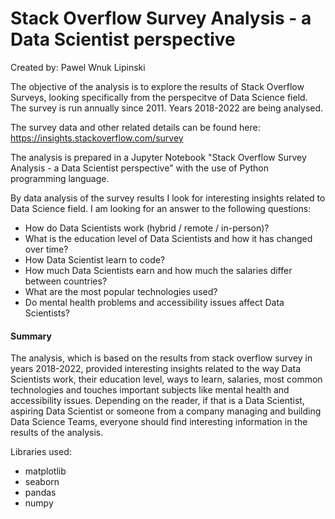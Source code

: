 # Stack Overflow Survey Analysis - a Data Scientist perspective
Created by: Pawel Wnuk Lipinski

The objective of the analysis is to explore the results of Stack Overflow Surveys, looking specifically from the perspecitve of Data Science field. The survey is run annually since 2011. Years 2018-2022 are being analysed.

The survey data and other related details can be found here:
https://insights.stackoverflow.com/survey

The analysis is prepared in a Jupyter Notebook "Stack Overflow Survey Analysis - a Data Scientist perspective" with the use of Python programming language.

By data analysis of the survey results I look for interesting insights related to Data Science field. I am looking for an answer to the following questions:

* How do Data Scientists work (hybrid / remote / in-person)?
* What is the education level of Data Scientists and how it has changed over time?
* How Data Scientist learn to code?
* How much Data Scientists earn and how much the salaries differ between countries?
* What are the most popular technologies used?
* Do mental health problems and accessibility issues affect Data Scientists?


#### Summary
The analysis, which is based on the results from stack overflow survey in years 2018-2022, provided interesting insights related to the way Data Scientists work, their education level, ways to learn, salaries, most common technologies and touches important subjects like mental health and accessibility issues. Depending on the reader, if that is a Data Scientist, aspiring Data Scientist or someone from a company managing and building Data Science Teams, everyone should find interesting information in the results of the analysis.

Libraries used:
* matplotlib
* seaborn
* pandas
* numpy
